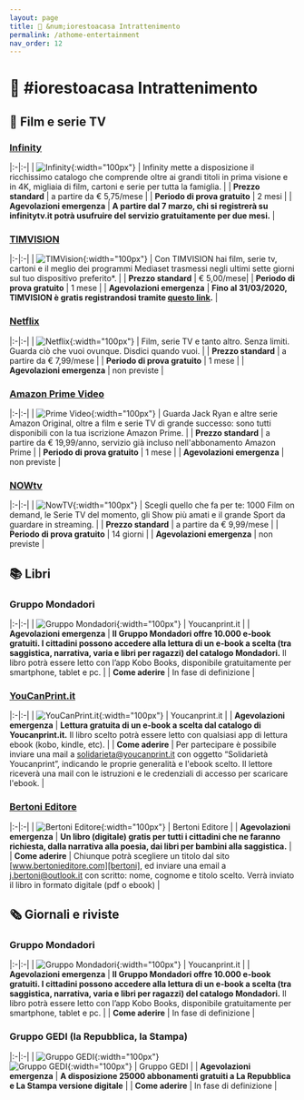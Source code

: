 ```yaml
---
layout: page
title: 🍿 &num;iorestoacasa Intrattenimento
permalink: /athome-entertainment
nav_order: 12
---
```


# 🍿 #iorestoacasa Intrattenimento

## 📼 Film e serie TV

### **[Infinity][infinity]** 

|:-|:-|
| ![Infinity][logo-infinity]{:width="100px"} | Infinity mette a disposizione il ricchissimo catalogo che comprende oltre ai grandi titoli in prima visione e in 4K, migliaia di film, cartoni e serie per tutta la famiglia. |
| **Prezzo standard** | a partire da € 5,75/mese |
| **Periodo di prova gratuito** | 2 mesi |
| **Agevolazioni emergenza** | **A partire dal 7 marzo, chi si registrerà su infinitytv.it potrà usufruire del servizio gratuitamente per due mesi.** |

### **[TIMVISION][timvision]** 

|:-|:-|
| ![TIMVision][logo-timvision]{:width="100px"} | Con TIMVISION hai film, serie tv, cartoni e il meglio dei programmi Mediaset trasmessi negli ultimi sette giorni sul tuo dispositivo preferito*. |
| **Prezzo standard** | € 5,00/mese|
| **Periodo di prova gratuito** | 1 mese |
| **Agevolazioni emergenza** | **Fino al 31/03/2020, TIMVISION è gratis registrandosi tramite [questo link][timvision].** |

### **[Netflix][netflix]** 

|:-|:-|
| ![Netflix][logo-netflix]{:width="100px"} | Film, serie TV e tanto altro. Senza limiti. Guarda ciò che vuoi ovunque. Disdici quando vuoi. |
| **Prezzo standard** | a partire da € 7,99/mese |
| **Periodo di prova gratuito** | 1 mese |
| **Agevolazioni emergenza** | non previste |

### **[Amazon Prime Video][primevideo]** 

|:-|:-|
| ![Prime Video][logo-primevideo]{:width="100px"} | Guarda Jack Ryan e altre serie Amazon Original, oltre a film e serie TV di grande successo: sono tutti disponibili con la tua iscrizione Amazon Prime. |
| **Prezzo standard** | a partire da € 19,99/anno, servizio già incluso nell'abbonamento Amazon Prime |
| **Periodo di prova gratuito** | 1 mese |
| **Agevolazioni emergenza** | non previste |

### **[NOWtv][nowtv]** 

|:-|:-|
| ![NowTV][logo-nowtv]{:width="100px"} | Scegli quello che fa per te: 1000 Film on demand, le Serie TV del momento, gli Show più amati e il grande Sport da guardare in streaming. |
| **Prezzo standard** | a partire da € 9,99/mese |
| **Periodo di prova gratuito** | 14 giorni |
| **Agevolazioni emergenza** | non previste |

## 📚 Libri

### **Gruppo Mondadori** 

|:-|:-|
| ![Gruppo Mondadori][logo-mondadori]{:width="100px"} | Youcanprint.it |
| **Agevolazioni emergenza** | **Il Gruppo Mondadori offre 10.000 e-book gratuiti. I cittadini possono accedere alla lettura di un e-book a scelta (tra saggistica, narrativa, varia e libri per ragazzi) del catalogo Mondadori.** Il libro potrà essere letto con l’app Kobo Books, disponibile gratuitamente per smartphone, tablet e pc. |
| **Come aderire** | In fase di definizione |

### **[YouCanPrint.it][youcanprint]** 

|:-|:-|
| ![YouCanPrint.it][logo-youcanprint]{:width="100px"} | Youcanprint.it |
| **Agevolazioni emergenza** | **Lettura gratuita di un e-book a scelta dal catalogo di Youcanprint.it.** Il libro scelto potrà essere letto con qualsiasi app di lettura ebook (kobo, kindle, etc). |
| **Come aderire** | Per partecipare è possibile inviare una mail a [solidarieta@youcanprint.it](mailto:solidarieta@youcanprint.it) con oggetto “Solidarietà Youcanprint”, indicando le proprie generalità e l'ebook scelto. Il lettore riceverà una mail con le istruzioni e le credenziali di accesso per scaricare l'ebook. |

### **[Bertoni Editore][bertoni]** 

|:-|:-|
| ![Bertoni Editore][logo-bertoni]{:width="100px"} | Bertoni Editore |
| **Agevolazioni emergenza** | **Un libro (digitale) gratis per tutti i cittadini che ne faranno richiesta, dalla narrativa alla poesia, dai libri per bambini alla saggistica.** |
| **Come aderire** | Chiunque potrà scegliere un titolo dal sito [www.bertonieditore.com][bertoni], ed inviare una email a [j.bertoni@outlook.it](mailto:j.bertoni@outlook.it) con scritto: nome, cognome e titolo scelto. Verrà inviato il libro in formato digitale (pdf o ebook) |

## 🗞 Giornali e riviste

### **Gruppo Mondadori** 

|:-|:-|
| ![Gruppo Mondadori][logo-mondadori]{:width="100px"} | Youcanprint.it |
| **Agevolazioni emergenza** | **Il Gruppo Mondadori offre 10.000 e-book gratuiti. I cittadini possono accedere alla lettura di un e-book a scelta (tra saggistica, narrativa, varia e libri per ragazzi) del catalogo Mondadori.** Il libro potrà essere letto con l’app Kobo Books, disponibile gratuitamente per smartphone, tablet e pc. |
| **Come aderire** | In fase di definizione |

### **Gruppo GEDI (la Repubblica, la Stampa)** 

|:-|:-|
| ![Gruppo GEDI][logo-repubblica]{:width="100px"}<br/>![Gruppo GEDI][logo-stampa]{:width="100px"} | Gruppo GEDI |
| **Agevolazioni emergenza** | **A disposizione 25000 abbonamenti gratuiti a La Repubblica e La Stampa versione digitale** |
| **Come aderire** | In fase di definizione |

[infinity]: https://www.infinitytv.it/
[logo-infinity]: https://d1-rtinfinitysplash-sf.akamaized.net/dist/images/logo_infinity.svg
[netflix]: https://www.netflix.com/it
[logo-netflix]: https://upload.wikimedia.org/wikipedia/commons/thumb/0/08/Netflix_2015_logo.svg/2880px-Netflix_2015_logo.svg.png
[primevideo]: https://www.primevideo.com
[logo-primevideo]: https://upload.wikimedia.org/wikipedia/commons/thumb/1/11/Amazon_Prime_Video_logo.svg/1600px-Amazon_Prime_Video_logo.svg.png
[bertoni]: https://www.bertonieditore.com
[logo-bertoni]: https://www.bertonieditore.com/shop/img/bertoni-editore-logo-1479371931.jpg
[logo-mondadori]: https://solidarietadigitale.agid.gov.it/img/company/gruppo_mondadori.png
[youcanprint]: https://www.youcanprint.it
[logo-youcanprint]: http://blogs.youcanprint.it/wp-content/uploads/2020/03/10F1752C-E8A3-457A-B062-699F74071D57.png
[lions]: http://www.libroparlatolions.it
[logo-lions]: http://libroparlatolions.it/img/header_chiaro_basso.png
[logo-repubblica]: https://solidarietadigitale.agid.gov.it/img/company/larepubblica.png
[logo-stampa]: https://solidarietadigitale.agid.gov.it/img/company/lastampa.png
[nowtv]: https://www.nowtv.it/
[logo-nowtv]: https://www.nowtv.it/content/dam/static/contentimages/original/sezioni/nowtv/12_placeholder_collaudo/wiki-nowtv/come-funziona/now-tv-logo.svg
[timvision]: https://www.timvision.it/page/tim-tv-per-te
[logo-timvision]: https://upload.wikimedia.org/wikipedia/commons/thumb/e/e2/TIMvision_-_Logo_2019.svg/1200px-TIMvision_-_Logo_2019.svg.png